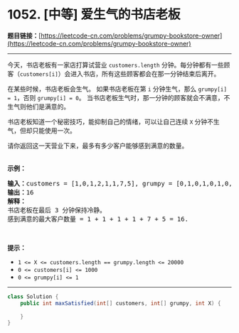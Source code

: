 # 1052. [中等] 爱生气的书店老板

**题目链接：**[https://leetcode-cn.com/problems/grumpy-bookstore-owner](https://leetcode-cn.com/problems/grumpy-bookstore-owner)

---

<div class="content__1Y2H">
 <div class="notranslate">
  <p>今天，书店老板有一家店打算试营业&nbsp;<code>customers.length</code>&nbsp;分钟。每分钟都有一些顾客（<code>customers[i]</code>）会进入书店，所有这些顾客都会在那一分钟结束后离开。</p> 
  <p>在某些时候，书店老板会生气。 如果书店老板在第 <code>i</code> 分钟生气，那么 <code>grumpy[i] = 1</code>，否则 <code>grumpy[i] = 0</code>。 当书店老板生气时，那一分钟的顾客就会不满意，不生气则他们是满意的。</p> 
  <p>书店老板知道一个秘密技巧，能抑制自己的情绪，可以让自己连续&nbsp;<code>X</code> 分钟不生气，但却只能使用一次。</p> 
  <p>请你返回这一天营业下来，最多有多少客户能够感到满意的数量。<br> &nbsp;</p> 
  <p><strong>示例：</strong></p> 
  <pre class="language-text"><strong>输入：</strong>customers = [1,0,1,2,1,1,7,5], grumpy = [0,1,0,1,0,1,0,1], X = 3
<strong>输出：</strong>16
<strong>解释：
</strong>书店老板在最后 3 分钟保持冷静。
感到满意的最大客户数量 = 1 + 1 + 1 + 1 + 7 + 5 = 16.
</pre> 
  <p>&nbsp;</p> 
  <p><strong>提示：</strong></p> 
  <ul> 
   <li><code>1 &lt;= X &lt;=&nbsp;customers.length ==&nbsp;grumpy.length &lt;= 20000</code></li> 
   <li><code>0 &lt;=&nbsp;customers[i] &lt;= 1000</code></li> 
   <li><code>0 &lt;=&nbsp;grumpy[i] &lt;= 1</code></li> 
  </ul> 
 </div>
</div>

---

```java
class Solution {
    public int maxSatisfied(int[] customers, int[] grumpy, int X) {
        
    }
}
```